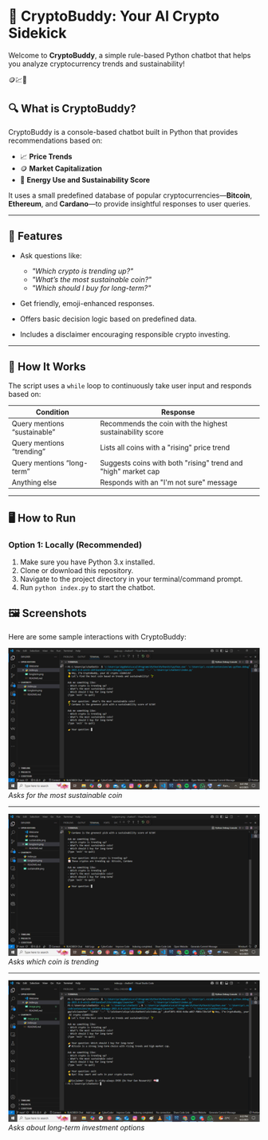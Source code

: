 # 👋 CryptoBuddy: Your AI Crypto Sidekick

Welcome to **CryptoBuddy**, a simple rule-based Python chatbot that helps you analyze cryptocurrency trends and sustainability!

🪙💹🌱

## 🔍 What is CryptoBuddy?

CryptoBuddy is a console-based chatbot built in Python that provides recommendations based on:

- 📈 **Price Trends**
- 🪙 **Market Capitalization**
- 🌱 **Energy Use and Sustainability Score**

It uses a small predefined database of popular cryptocurrencies—**Bitcoin**, **Ethereum**, and **Cardano**—to provide insightful responses to user queries.

---

## 🚀 Features

- Ask questions like:
  - *"Which crypto is trending up?"*
  - *"What’s the most sustainable coin?"*
  - *"Which should I buy for long-term?"*

- Get friendly, emoji-enhanced responses.
- Offers basic decision logic based on predefined data.
- Includes a disclaimer encouraging responsible crypto investing.

---

## 🧠 How It Works

The script uses a `while` loop to continuously take user input and responds based on:

| Condition                      | Response                                                                 |
|-------------------------------|--------------------------------------------------------------------------|
| Query mentions “sustainable”  | Recommends the coin with the highest sustainability score               |
| Query mentions “trending”     | Lists all coins with a "rising" price trend                             |
| Query mentions “long-term”    | Suggests coins with both "rising" trend and "high" market cap           |
| Anything else                 | Responds with an "I'm not sure" message                                 |

---

## 🖥️ How to Run

### Option 1: Locally (Recommended)

1. Make sure you have Python 3.x installed.
2. Clone or download this repository.
3. Navigate to the project directory in your terminal/command prompt.
4. Run `python index.py` to start the chatbot.


## 🖼️ Screenshots

Here are some sample interactions with CryptoBuddy:

![CryptoBuddy - Sustainable Coin](sustainable.png)
*Asks for the most sustainable coin*

---

![CryptoBuddy - Trending Coin](trending.png)
*Asks which coin is trending*

---

![CryptoBuddy - Long Term Coin](longterm.png)
*Asks about long-term investment options*
```